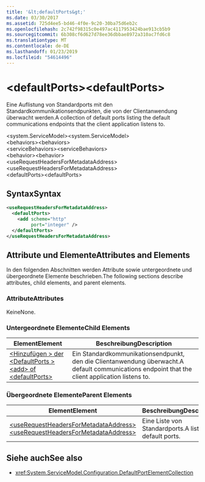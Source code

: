 ```yaml
---
title: '&lt;defaultPorts&gt;'
ms.date: 03/30/2017
ms.assetid: 725d4ee5-bd46-4f0e-9c20-30ba75d6eb2c
ms.openlocfilehash: 2c742f98315c0e497ac4117953424bae913cb5b9
ms.sourcegitcommit: 6b308cf6d627d78ee36dbbae8972a310ac7fd6c8
ms.translationtype: MT
ms.contentlocale: de-DE
ms.lasthandoff: 01/23/2019
ms.locfileid: "54614496"
---
```

# <a name="ltdefaultportsgt"></a><span data-ttu-id="7b8dd-102">&lt;defaultPorts&gt;</span><span class="sxs-lookup"><span data-stu-id="7b8dd-102">&lt;defaultPorts&gt;</span></span>
<span data-ttu-id="7b8dd-103">Eine Auflistung von Standardports mit den Standardkommunikationsendpunkten, die von der Clientanwendung überwacht werden.</span><span class="sxs-lookup"><span data-stu-id="7b8dd-103">A collection of default ports listing the default communications endpoints that the client application listens to.</span></span>  
  
<span data-ttu-id="7b8dd-104">\<system.ServiceModel></span><span class="sxs-lookup"><span data-stu-id="7b8dd-104">\<system.ServiceModel></span></span>  
<span data-ttu-id="7b8dd-105">\<behaviors></span><span class="sxs-lookup"><span data-stu-id="7b8dd-105">\<behaviors></span></span>  
<span data-ttu-id="7b8dd-106">\<serviceBehaviors></span><span class="sxs-lookup"><span data-stu-id="7b8dd-106">\<serviceBehaviors></span></span>  
<span data-ttu-id="7b8dd-107">\<behavior></span><span class="sxs-lookup"><span data-stu-id="7b8dd-107">\<behavior></span></span>  
<span data-ttu-id="7b8dd-108">\<useRequestHeadersForMetadataAddress></span><span class="sxs-lookup"><span data-stu-id="7b8dd-108">\<useRequestHeadersForMetadataAddress></span></span>  
<span data-ttu-id="7b8dd-109">\<defaultPorts></span><span class="sxs-lookup"><span data-stu-id="7b8dd-109">\<defaultPorts></span></span>  
  
## <a name="syntax"></a><span data-ttu-id="7b8dd-110">Syntax</span><span class="sxs-lookup"><span data-stu-id="7b8dd-110">Syntax</span></span>  
  
```xml  
<useRequestHeadersForMetadataAddress>
  <defaultPorts>
    <add scheme="http"
         port="integer" />
  </defaultPorts>
</useRequestHeadersForMetadataAddress>
```  
  
## <a name="attributes-and-elements"></a><span data-ttu-id="7b8dd-111">Attribute und Elemente</span><span class="sxs-lookup"><span data-stu-id="7b8dd-111">Attributes and Elements</span></span>  
 <span data-ttu-id="7b8dd-112">In den folgenden Abschnitten werden Attribute sowie untergeordnete und übergeordnete Elemente beschrieben.</span><span class="sxs-lookup"><span data-stu-id="7b8dd-112">The following sections describe attributes, child elements, and parent elements.</span></span>  
  
### <a name="attributes"></a><span data-ttu-id="7b8dd-113">Attribute</span><span class="sxs-lookup"><span data-stu-id="7b8dd-113">Attributes</span></span>  
 <span data-ttu-id="7b8dd-114">Keine</span><span class="sxs-lookup"><span data-stu-id="7b8dd-114">None.</span></span>  
  
### <a name="child-elements"></a><span data-ttu-id="7b8dd-115">Untergeordnete Elemente</span><span class="sxs-lookup"><span data-stu-id="7b8dd-115">Child Elements</span></span>  
  
|<span data-ttu-id="7b8dd-116">Element</span><span class="sxs-lookup"><span data-stu-id="7b8dd-116">Element</span></span>|<span data-ttu-id="7b8dd-117">Beschreibung</span><span class="sxs-lookup"><span data-stu-id="7b8dd-117">Description</span></span>|  
|-------------|-----------------|  
|[<span data-ttu-id="7b8dd-118">\<Hinzufügen > der \<DefaultPorts ></span><span class="sxs-lookup"><span data-stu-id="7b8dd-118">\<add> of \<defaultPorts></span></span>](../../../../../docs/framework/configure-apps/file-schema/wcf/add-of-defaultports.md)|<span data-ttu-id="7b8dd-119">Ein Standardkommunikationsendpunkt, den die Clientanwendung überwacht.</span><span class="sxs-lookup"><span data-stu-id="7b8dd-119">A default communications endpoint that the client application listens to.</span></span>|  
  
### <a name="parent-elements"></a><span data-ttu-id="7b8dd-120">Übergeordnete Elemente</span><span class="sxs-lookup"><span data-stu-id="7b8dd-120">Parent Elements</span></span>  
  
|<span data-ttu-id="7b8dd-121">Element</span><span class="sxs-lookup"><span data-stu-id="7b8dd-121">Element</span></span>|<span data-ttu-id="7b8dd-122">Beschreibung</span><span class="sxs-lookup"><span data-stu-id="7b8dd-122">Description</span></span>|  
|-------------|-----------------|  
|[<span data-ttu-id="7b8dd-123">\<useRequestHeadersForMetadataAddress></span><span class="sxs-lookup"><span data-stu-id="7b8dd-123">\<useRequestHeadersForMetadataAddress></span></span>](../../../../../docs/framework/configure-apps/file-schema/wcf/userequestheadersformetadataaddress.md)|<span data-ttu-id="7b8dd-124">Eine Liste von Standardports.</span><span class="sxs-lookup"><span data-stu-id="7b8dd-124">A list of default ports.</span></span>|  
  
## <a name="see-also"></a><span data-ttu-id="7b8dd-125">Siehe auch</span><span class="sxs-lookup"><span data-stu-id="7b8dd-125">See also</span></span>
- <xref:System.ServiceModel.Configuration.DefaultPortElementCollection>
